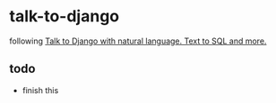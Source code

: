 # talk-to-django

following [Talk to Django with natural language. Text to SQL and more.](https://www.youtube.com/watch?v=GfDJ-Sxn4dE)

## todo

- finish this
